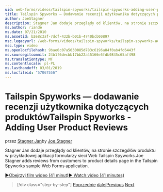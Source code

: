 ```yaml
---
uid: web-forms/videos/tailspin-spyworks/tailspin-spyworks-adding-user-product-reviews
title: Tailspin Spyworks — Dodawanie recenzji użytkownika dotyczących produktów | Dokumentacja firmy Microsoft
author: JoeStagner
description: Stagner Jan dodaje przeglądy od klientów, na stronie szczegółów produktu w przykładowej aplikacji formularzy sieci Web Tailspin Spyworks.
ms.author: riande
ms.date: 07/21/2010
ms.assetid: b2e8c3af-7dcf-432b-b01b-4740bcb00897
msc.legacyurl: /web-forms/videos/tailspin-spyworks/tailspin-spyworks-adding-user-product-reviews
msc.type: video
ms.openlocfilehash: 9bae0c07a5030085d783c6196a84f0ab4fd6443f
ms.sourcegitcommit: 24b1f6decbb17bb22a45166e5fdb0845c65af498
ms.translationtype: MT
ms.contentlocale: pl-PL
ms.lasthandoff: 03/01/2019
ms.locfileid: "57067556"
---
```

<a name="tailspin-spyworks---adding-user-product-reviews"></a><span data-ttu-id="71cfe-103">Tailspin Spyworks — dodawanie recenzji użytkownika dotyczących produktów</span><span class="sxs-lookup"><span data-stu-id="71cfe-103">Tailspin Spyworks - Adding User Product Reviews</span></span>
====================
<span data-ttu-id="71cfe-104">przez [Stagner Jan](https://github.com/JoeStagner)</span><span class="sxs-lookup"><span data-stu-id="71cfe-104">by [Joe Stagner](https://github.com/JoeStagner)</span></span>

<span data-ttu-id="71cfe-105">Stagner Jan dodaje przeglądy od klientów, na stronie szczegółów produktu w przykładowej aplikacji formularzy sieci Web Tailspin Spyworks.</span><span class="sxs-lookup"><span data-stu-id="71cfe-105">Joe Stagner adds reviews from customers to product details page in the Tailspin Spyworks sample Web Forms application.</span></span>

[<span data-ttu-id="71cfe-106">&#9654;Obejrzyj film wideo (41 minut)</span><span class="sxs-lookup"><span data-stu-id="71cfe-106">&#9654; Watch video (41 minutes)</span></span>](https://channel9.msdn.com/Blogs/ASP-NET-Site-Videos/tailspin-spyworks-adding-user-product-reviews)

> [!div class="step-by-step"]
> <span data-ttu-id="71cfe-107">[Poprzednie](tailspin-spyworks-final-check-out.md)
> [dalej](tailspin-spyworks-displaying-user-reviews.md)</span><span class="sxs-lookup"><span data-stu-id="71cfe-107">[Previous](tailspin-spyworks-final-check-out.md)
[Next](tailspin-spyworks-displaying-user-reviews.md)</span></span>
